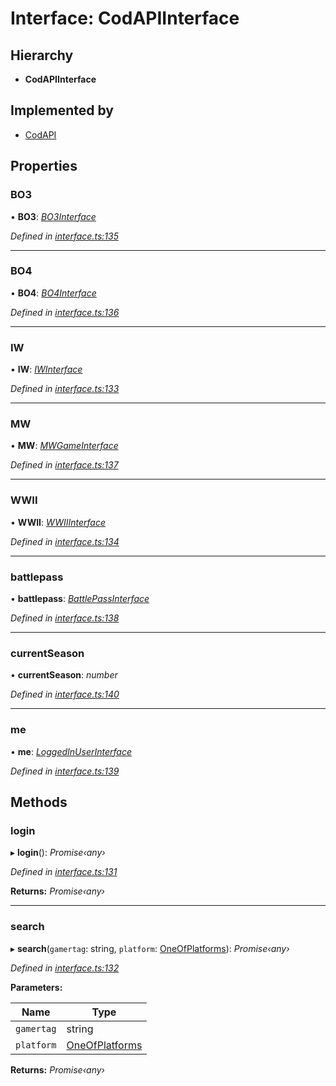 # Interface: CodAPIInterface

## Hierarchy

* **CodAPIInterface**

## Implemented by

* [CodAPI](../classes/_index_.codapi.md)

## Properties

###  BO3

• **BO3**: *[BO3Interface](_interface_.codapi.bo3interface.md)*

*Defined in [interface.ts:135](https://github.com/antonedvard/act-cod-api/blob/955978e/src/interface.ts#L135)*

___

###  BO4

• **BO4**: *[BO4Interface](_interface_.codapi.bo4interface.md)*

*Defined in [interface.ts:136](https://github.com/antonedvard/act-cod-api/blob/955978e/src/interface.ts#L136)*

___

###  IW

• **IW**: *[IWInterface](_interface_.codapi.iwinterface.md)*

*Defined in [interface.ts:133](https://github.com/antonedvard/act-cod-api/blob/955978e/src/interface.ts#L133)*

___

###  MW

• **MW**: *[MWGameInterface](_interface_.codapi.mwgameinterface.md)*

*Defined in [interface.ts:137](https://github.com/antonedvard/act-cod-api/blob/955978e/src/interface.ts#L137)*

___

###  WWII

• **WWII**: *[WWIIInterface](_interface_.codapi.wwiiinterface.md)*

*Defined in [interface.ts:134](https://github.com/antonedvard/act-cod-api/blob/955978e/src/interface.ts#L134)*

___

###  battlepass

• **battlepass**: *[BattlePassInterface](_interface_.codapi.battlepassinterface.md)*

*Defined in [interface.ts:138](https://github.com/antonedvard/act-cod-api/blob/955978e/src/interface.ts#L138)*

___

###  currentSeason

• **currentSeason**: *number*

*Defined in [interface.ts:140](https://github.com/antonedvard/act-cod-api/blob/955978e/src/interface.ts#L140)*

___

###  me

• **me**: *[LoggedInUserInterface](_interface_.codapi.loggedinuserinterface.md)*

*Defined in [interface.ts:139](https://github.com/antonedvard/act-cod-api/blob/955978e/src/interface.ts#L139)*

## Methods

###  login

▸ **login**(): *Promise‹any›*

*Defined in [interface.ts:131](https://github.com/antonedvard/act-cod-api/blob/955978e/src/interface.ts#L131)*

**Returns:** *Promise‹any›*

___

###  search

▸ **search**(`gamertag`: string, `platform`: [OneOfPlatforms](../modules/_interface_.codapi.md#oneofplatforms)): *Promise‹any›*

*Defined in [interface.ts:132](https://github.com/antonedvard/act-cod-api/blob/955978e/src/interface.ts#L132)*

**Parameters:**

Name | Type |
------ | ------ |
`gamertag` | string |
`platform` | [OneOfPlatforms](../modules/_interface_.codapi.md#oneofplatforms) |

**Returns:** *Promise‹any›*
